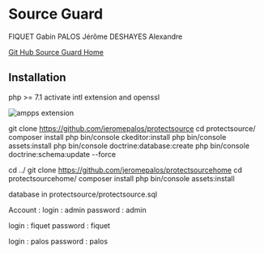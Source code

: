 Source Guard
========================

FIQUET Gabin
PALOS Jérôme
DESHAYES Alexandre


[Git Hub Source Guard Home][1]

Installation
--------------

php >= 7.1
activate intl extension and openssl

![ampps extension](https://raw.githubusercontent.com/jeromepalos/ProtectSource/doc/ampps.png)


git clone https://github.com/jeromepalos/protectsource
cd protectsource/
composer install
php bin/console ckeditor:install
php bin/console assets:install
php bin/console doctrine:database:create
php bin/console doctrine:schema:update --force


cd ../
git clone https://github.com/jeromepalos/protectsourcehome
cd protectsourcehome/
composer install
php bin/console assets:install




database in protectsource/protectsource.sql


Account :
 login : admin
 password : admin
 
 login : fiquet
 password : fiquet

 login : palos
 password : palos



[1]:  https://github.com/JeromePALOS/ProtectSourceHome/

